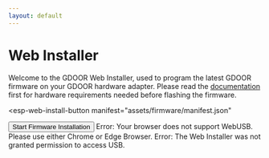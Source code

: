 ```yaml
---
layout: default
---
```

<script
  type="module"
  src="https://unpkg.com/esp-web-tools@10/dist/web/install-button.js?module"
></script>

# Web Installer
Welcome to the GDOOR Web Installer, used to program the latest GDOOR firmware
on your GDOOR hardware adapter. Please read the [documentation](./documentation.html) first
for hardware requirements needed before flashing the firmware.

<esp-web-install-button
  manifest="assets/firmware/manifest.json"
>
<button id="installer" slot="activate">Start Firmware Installation</button>
<span id="unsupported" slot="unsupported">Error: Your browser does not support WebUSB. Please use either Chrome or Edge Browser.</span>
<span id="not-allowed" slot="not-allowed">Error: The Web Installer was not granted permission to access USB.</span>
</esp-web-install-button>